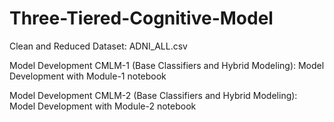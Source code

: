 # Three-Tiered-Cognitive-Model
Clean and Reduced Dataset: ADNI_ALL.csv


Model Development CMLM-1 (Base Classifiers and Hybrid Modeling): Model Development with Module-1 notebook

Model Development CMLM-2 (Base Classifiers and Hybrid Modeling): Model Development with Module-2 notebook
